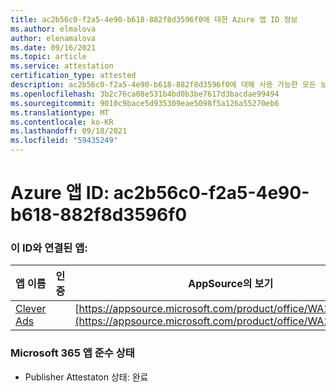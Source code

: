 ```yaml
---
title: ac2b56c0-f2a5-4e90-b618-882f8d3596f0에 대한 Azure 앱 ID 정보
ms.author: elmalova
author: elenamalova
ms.date: 09/16/2021
ms.topic: article
ms.service: attestation
certification_type: attested
description: ac2b56c0-f2a5-4e90-b618-882f8d3596f0에 대해 사용 가능한 모든 보안 및 규정 준수 정보입니다.
ms.openlocfilehash: 3b2c76ca08e531b4bd0b3be7617d3bacdae99494
ms.sourcegitcommit: 9010c9bace5d935309eae5098f5a126a55270eb6
ms.translationtype: MT
ms.contentlocale: ko-KR
ms.lasthandoff: 09/18/2021
ms.locfileid: "59435249"
---
```

# <a name="azure-app-id-ac2b56c0-f2a5-4e90-b618-882f8d3596f0"></a>Azure 앱 ID: ac2b56c0-f2a5-4e90-b618-882f8d3596f0


### <a name="apps-associated-with-this-id"></a>이 ID와 연결된 앱:
| **앱 이름** | **인증** | **AppSource의 보기** |
|--------------|---------------|-----------------------|
| [Clever Ads](https://docs.microsoft.com/microsoft-365-app-certification/forward/WA200001182) |  | [https://appsource.microsoft.com/product/office/WA200001182](https://appsource.microsoft.com/product/office/WA200001182) |

### <a name="microsoft-365-app-compliance-status"></a>Microsoft 365 앱 준수 상태
- Publisher Attestaton 상태: 완료
